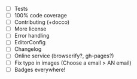  - [ ] Tests
 - [ ] 100% code coverage
 - [ ] Contributing (+docco)
 - [ ] More license
 - [ ] Error handling
 - [ ] EditorConfig
 - [ ] Changelog
 - [ ] Online service (browserify?, gh-pages?)
 - [ ] Fix typo in images (Choose a email > AN email)
 - [ ] Badges everywhere! 
